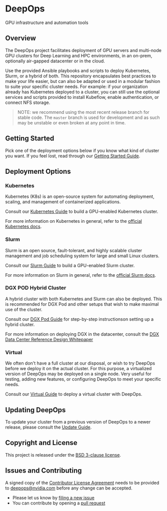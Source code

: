 DeepOps
===

GPU infrastructure and automation tools

## Overview

The DeepOps project facilitates deployment of GPU servers and multi-node GPU clusters for Deep Learning and HPC environments, in an on-prem, optionally air-gapped datacenter or in the cloud.

Use the provided Ansible playbooks and scripts to deploy Kubernetes, Slurm, or a hybrid of both. This repository encapsulates best practices to make your life easier, but can also be adapted or used in a modular fashion to suite your specific cluster needs. For example: if your organization already has Kubernetes deployed to a cluster, you can still use the optional services and scripts provided to install Kubeflow, enable authentication, or connect NFS storage.

> NOTE: we recommend using the most recent release branch for stable code.
> The `master` branch is used for development and as such may be unstable or even broken at any point in time.

## Getting Started

Pick one of the deployment options below if you know what kind of cluster you want. If you feel lost, read through our [Getting Started Guide](docs/getting-started.md).

## Deployment Options

### Kubernetes

Kubernetes (K8s) is an open-source system for automating deployment, scaling, and management of containerized applications.

Consult our [Kubernetes Guide](docs/kubernetes-cluster.md) to build a GPU-enabled Kubernetes cluster.

For more information on Kubernetes in general, refer to the [official Kubernetes docs](https://kubernetes.io/docs/concepts/overview/what-is-kubernetes/).

### Slurm

Slurm is an open source, fault-tolerant, and highly scalable cluster management and job scheduling system for large and small Linux clusters.

Consult our [Slurm Guide](docs/slurm-cluster.md) to build a GPU-enabled Slurm cluster.

For more information on Slurm in general, refer to the [official Slurm docs](https://slurm.schedmd.com/overview.html).

### DGX POD Hybrid Cluster

A hybrid cluster with both Kubernetes and Slurm can also be deployed. This is recommended for DGX Pod and other setups that wish to make maximal use of the cluster.

Consult our [DGX Pod Guide](docs/dgx-pod.md) for step-by-step instructionson setting up a hybrid cluster.

For more information on deploying DGX in the datacenter, consult the
[DGX Data Center Reference Design Whitepaper](https://nvidia-gpugenius.highspot.com/viewer/5b33fecf1279587c07d8ac86)

### Virtual

We often don't have a full cluster at our disposal, or wish to try DeepOps before we deploy it on the actual cluster. For this purpose, a virtualized version of DeepOps may be deployed on a single node. Very useful for testing, adding new features, or configuring DeepOps to meet your specific needs.

Consult our [Virtual Guide](virtual/README.md) to deploy a virtual cluster with DeepOps.

## Updating DeepOps

To update your cluster from a previous version of DeepOps to a newer release, please consult the [Update Guide](docs/updating.md).

## Copyright and License

This project is released under the [BSD 3-clause license](https://github.com/NVIDIA/deepops/blob/master/LICENSE).

## Issues and Contributing

A signed copy of the [Contributor License Agreement](https://raw.githubusercontent.com/NVIDIA/deepops/master/CLA) needs to be provided to <a href="mailto:deepops@nvidia.com">deepops@nvidia.com</a> before any change can be accepted.

* Please let us know by [filing a new issue](https://github.com/NVIDIA/deepops/issues/new)
* You can contribute by opening a [pull request](https://help.github.com/articles/using-pull-requests/)
